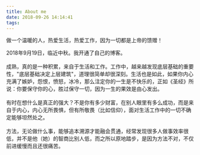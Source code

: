 ```yaml
---
title: About me
date: 2018-09-26 14:14:41
tags:
---
```


做一个温暖的人，热爱生活，热爱工作，因为一切都是上帝的馈赠！

2018年9月19日，临近中秋。我开通了自己的博客。<br><br>
    成熟，真的是一种积累，来自于生活和工作。工作中，越来越发现底层基础的重要性，"底层基础决定上层建筑"，道理很简单却很深刻。生活也是如此，如果你内心充满了嫉妒，怨恨，愤怒，冰冷，那么注定你的一生是不快乐的，正如《圣经》所说：你要保守你的心，胜过保守一切，因为一生的果效是由心发出。<br><br>
    有时在想什么是真正的强大？不是你有多少财富，在别人眼里有多么成功，而是来自于内心，内心无所畏惧，但有所敬畏（比如信仰），面对生活工作中的一切不确定能够坦然处之。 <br><br>
    方法，无论做什么事，能够追本溯源才能融会贯通，经常发现很多人做事效率很低，并不是他（她）的智商比别人低，而之所以原地踏步，是因为方法不对，不仅前进缓慢而且还很痛苦。<br><br>